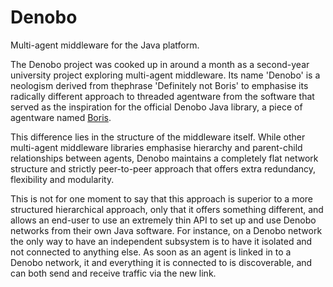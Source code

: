 # Denobo
Multi-agent middleware for the Java platform.

The Denobo project was cooked up in around a month as a second-year university project exploring multi-agent middleware. Its name 'Denobo' is a neologism derived from thephrase 'Definitely not Boris' to emphasise its radically different approach to threaded agentware from the software that served as the inspiration for the official Denobo Java library, a piece of agentware named [Boris](https://www.scm.tees.ac.uk/isg/website/index.php?page=downloads_boris).

This difference lies in the structure of the middleware itself. While other multi-agent middleware libraries emphasise hierarchy and parent-child relationships between agents, Denobo maintains a completely flat network structure and strictly peer-to-peer approach that offers extra redundancy, flexibility and modularity.

This is not for one moment to say that this approach is superior to a more structured hierarchical approach, only that it offers something different, and allows an end-user to use an extremely thin API to set up and use Denobo networks from their own Java software. For instance, on a Denobo network the only way to have an independent subsystem is to have it isolated and not connected to anything else. As soon as an agent is linked in to a Denobo network, it and everything it is connected to is discoverable, and can both send and receive traffic via the new link. 
